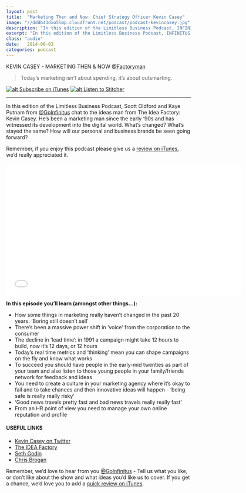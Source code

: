 ```yaml
---
layout: post
title:  "Marketing Then and Now: Chief Strategy Officer Kevin Casey"
image: "//dddb43dxo5lmp.cloudfront.net/podcast/podcast-kevincasey.jpg"
description: "In this edition of the Limitless Business Podcast, INFINITUS chats to the ideas man from The Idea Factory: Kevin Casey. He’s been a marketing man since the early ‘90s and has witnessed its development into the digital world. What’s changed? What’s stayed the same? How will our personal and business brands be seen going forward?" 
excerpt: "In this edition of the Limitless Business Podcast, INFINITUS chats to the ideas man from The Idea Factory: Kevin Casey"
class: "audio"
date:   2014-06-03
categories: podcast
---
```


KEVIN CASEY - MARKETING THEN & NOW [@Factoryman](http://twitter.com/factoryman)

>Today’s marketing isn’t about spending, it’s about outsmarting.

[![alt Subscribe on iTunes](//dddb43dxo5lmp.cloudfront.net/podcast/Subscribe_on_iTunes_Badge_US-UK_110x40_0824.png "Subscribe on iTunes")](https://itunes.apple.com/us/podcast/marketing-then-now-chief-strategy/id873320660?i=313799118&mt=2)
[![alt Listen to Stitcher](//cloudfront.assets.stitcher.com/promo.assets/stitcher-banner-120x90.jpg "Listen to Stitcher")](http://www.stitcher.com/s?eid=34124221&refid=stpr)

*****

In this edition of the Limitless Business Podcast, Scott Oldford and Kaye Putnam from [@GoInfinitus](http://twitter.com/goinfinitus) chat to the ideas man from The Idea Factory: Kevin Casey. He’s been a marketing man since the early ‘90s and has witnessed its development into the digital world. What’s changed? What’s stayed the same? How will our personal and business brands be seen going forward?

Remember, if you enjoy this podcast please give us a [review on iTunes](https://itunes.apple.com/us/podcast/limitless-business-podcast/id873320660?mt=2), we’d really appreciated it.

<iframe style="border: none" src="//html5-player.libsyn.com/embed/episode/id/2870241/height/360/width/640/theme/standard/direction/no/autoplay/no/autonext/no/thumbnail/yes/preload/no/no_addthis/no/" height="360" width="640" scrolling="no"  allowfullscreen webkitallowfullscreen mozallowfullscreen oallowfullscreen msallowfullscreen></iframe>


**In this episode you’ll learn (amongst other things…):**
  
- How some things in marketing really haven’t changed in the past 20 years. ‘Boring still doesn’t sell’
- There’s been a massive power shift in ‘voice’ from the corporation to the consumer
- The decline in ‘lead time’: in 1991 a campaign might take 12 hours to build, now it’s 12 days, or 12 hours
- Today’s real time metrics and ‘thinking’ mean you can shape campaigns on the fly and know what works
- To succeed you should have people in the early-mid twenties as part of your team and also listen to those young people in your family/friends network for feedback and ideas
- You need to create a culture in your marketing agency where it’s okay to fail and to take chances and then innovative ideas will happen - ‘being safe is really really risky’
- ‘Good news travels pretty fast and bad news travels really really fast’
- From an HR point of view you need to manage your own online reputation and profile

#### USEFUL LINKS
- [Kevin Casey on Twitter](http://www.twitter.com/Factoryman)
- [The IDEA Factory](http://www.ifactory.ca)
- [Seth Godin](https://www.sethgodin.com)
- [Chris Brogan](https://www.chrisbrogan.com)
 
Remember, we’d love to hear from you [@GoInfinitus](http://twitter.com/goinfinitus) - Tell us what you like, or don’t like about the show and what ideas you’d like us to cover. If you get a chance, we’d love you to add a [quick review on iTunes](https://itunes.apple.com/us/podcast/limitless-business-podcast/id873320660?mt=2).